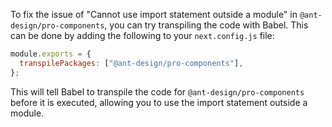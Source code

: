 To fix the issue of "Cannot use import statement outside a module" in `@ant-design/pro-components`, you can try transpiling the code with Babel. This can be done by adding the following to your `next.config.js` file:

```javascript
module.exports = {
  transpilePackages: ["@ant-design/pro-components"],
};
```

This will tell Babel to transpile the code for `@ant-design/pro-components` before it is executed, allowing you to use the import statement outside a module.
